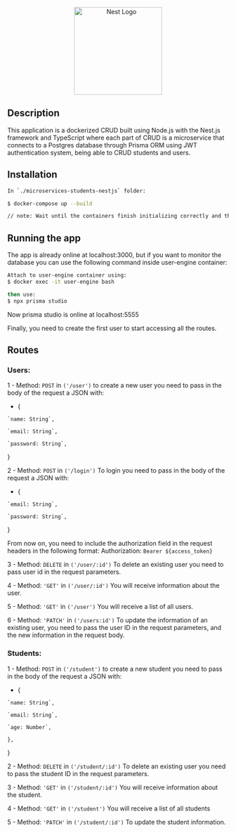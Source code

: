 <p align="center">
  <a href="http://github.com/gBatiista/swift-send-backend/" target="blank"><img src="https://nestjs.com/img/logo-small.svg" width="200" alt="Nest Logo" /></a>
</p>

[circleci-image]: https://img.shields.io/circleci/build/github/nestjs/nest/master?token=abc123def456
[circleci-url]: https://circleci.com/gh/nestjs/nest


## Description

This application is a dockerized CRUD built using Node.js with the Nest.js framework and TypeScript where each part of CRUD is a microservice that connects to a Postgres database through Prisma ORM using JWT authentication system, being able to CRUD students and users.

## Installation

```bash
In `./microservices-students-nestjs` folder:

$ docker-compose up --build

// note: Wait until the containers finish initializing correctly and the initial commands are completed.
```

## Running the app

The app is already online at localhost:3000, but if you want to monitor the database you can use the following command inside user-engine container:

```bash
Attach to user-engine container using:
$ docker exec -it user-engine bash

then use:
$ npx prisma studio
```
Now prisma studio is online at localhost:5555

Finally, you need to create the first user to start accessing all the routes.

## Routes 
### Users:
  1 - Method: `POST` in `('/user')` to create a new user you need to pass in the body of the request a JSON with:
   - {

    `name: String`,

    `email: String`,

    `password: String`,

  }

  2 - Method: `POST` in `('/login')` To login you need to pass in the body of the request a JSON with:
   - {

    `email: String`,

    `password: String`,

  }

  From now on, you need to include the authorization field in the request headers in the following format: Authorization:  `Bearer ${access_token}`

  3 - Method: `DELETE` in `('/user/:id')` To delete an existing user you need to pass user id in the request parameters.

  4 - Method: `'GET'` in `('/user/:id')` You will receive information about the user.

  5 - Method: `'GET'` in `('/user')` You will receive a list of all users.

  6 - Method: `'PATCH'` in `('/users:id')` To update the information of an existing user, you need to pass the user ID in the request parameters, and the   new information in the request body.
  
  ### Students:

  1 - Method: `POST` in `('/student')` to create a new student you need to pass in the body of the request a JSON with:
   - {

    `name: String`,

    `email: String`,

    `age: Number`,
    
    },

  }

  2 - Method: `DELETE` in `('/student/:id')` To delete an existing user you need to pass the student ID in the request parameters.

  3 - Method: `'GET'` in `('/student/:id')` You will receive information about the student.

  4 - Method: `'GET'` in `('/student')` You will receive a list of all students
  
  5 - Method: `'PATCH'` in `('/student/:id')` To update the student information.
  
